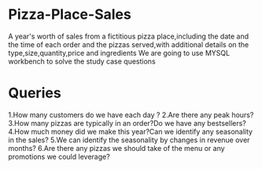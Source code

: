 # Pizza-Place-Sales
A year's worth of sales from a fictitious pizza place,including the date and the time of each order and the pizzas served,with additional details on the type,size,quantity,price and ingredients
We are going to use MYSQL workbench to solve the study case questions

# Queries
1.How many customers do we have each day ? 
2.Are there any peak hours?
3.How many pizzas are typically in an order?Do we have any bestsellers?
4.How much money did we make this year?Can we identify any seasonality in the sales?
5.We can identify the seasonality by changes in revenue over months?
6.Are there any pizzas we should take of the menu or any promotions we could leverage?

